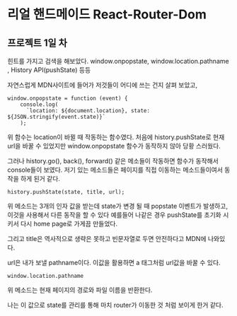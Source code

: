 # 리얼 핸드메이드 React-Router-Dom

## 프로젝트 1일 차

힌트를 가지고 검색을 해보았다. window.onpopstate, window.location.pathname , History API(pushState) 등등

자연스럽게 MDN사이트에 들어가 저것들이 어디에 쓰는 건지 살펴 보았고,

```
window.onpopstate = function (event) {
    console.log(
      `location: ${document.location}, state: ${JSON.stringify(event.state)}`
    );
```

위 함수는 location이 바뀔 때 작동하는 함수였다. 처음에 history.pushState로 현재 url을 바꿀 수 있었지만 window.onpopstate 함수가 동작하지 않아 당황 스러웠다.

그러나 history.go(), back(), forward() 같은 메소들이 작동하면 함수가 동작해서 console들이 보였다.
저기 있는 메소드들은 페이지를 직접 이동하는 메소드들이여서 동작을 하게 된거 같다.

```
history.pushState(state, title, url);
```

위 메소드는 3개의 인자 값을 받는데
state가 변경 될 때 popstate 이벤트가 발생하고, 이것을 사용해서 다른 동작을 할 수 있다
예를들어 나같은 경우 pushState를 초기화 시키서 다시 home page로 가게끔 만들었다.

그리고 title은 역사적으로 생략은 못하고 빈문자열로 두면 안전하다고 MDN에 나와있다.

url은 내가 보낼 pathname이다. 이값을 활용하면 a 태그처럼 url값을 바꿀 수 있다.

```
window.location.pathname
```

위 메소드는 현재 페이지의 경로와 파일 이름을 반환한다.

나는 이 값으로 state를 관리를 통해 마치 router가 이동한 것 처럼 보이게 한거 같다.
